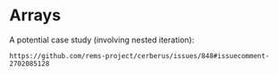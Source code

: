 # Arrays



A potential case study (involving nested iteration):

    https://github.com/rems-project/cerberus/issues/848#issuecomment-2702085128
